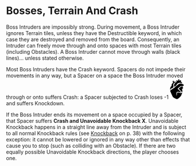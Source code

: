 # Bosses, Terrain And Crash

Boss Intruders are impossibly strong. During movement, a Boss Intruder ignores Terrain
tiles, unless they have the Destructible keyword, in which case they are destroyed and removed from the board. Consequently, an Intruder can freely move through and onto spaces
with most Terrain tiles (including Obstacles). A Boss Intruder cannot move through walls
(black lines)… unless stated otherwise.

Most Boss Intruders have the Crash keyword. Spacers do not impede their movements in
any way, but a Spacer on a space the Boss Intruder moved through or onto suffers Crash: a
Spacer subjected to Crash loses -1 ![Vitals Icon](svg/icon-vitals.svg "Vitals") and suffers Knockdown.

If the Boss Intruder ends its movement on a space occupied by a Spacer, that Spacer suffers **Crash and Unavoidable Knockback X**. Unavoidable Knockback happens in a straight
line away from the Intruder and is subject to all normal Knockback rules (see [Knockback](other-rules.md#knockback) on
p. 38) with the following exception: it cannot be lowered or ignored in any way other than
effects that cause you to stop (such as colliding with an Obstacle). If there are two equally
possible Unavoidable Knockback directions, the player chooses one.